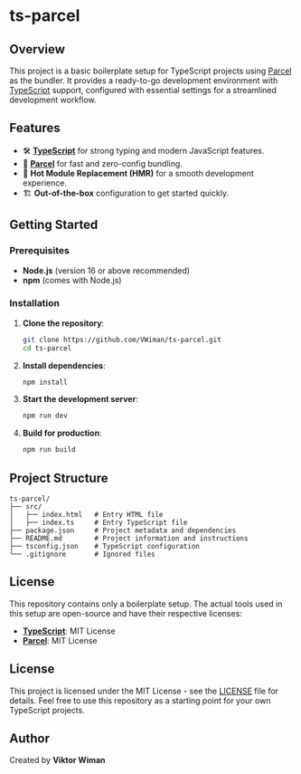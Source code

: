 # ts-parcel

## Overview

This project is a basic boilerplate setup for TypeScript projects using [Parcel](https://parceljs.org/) as the bundler. It provides a ready-to-go development environment with [TypeScript](https://www.typescriptlang.org/) support, configured with essential settings for a streamlined development workflow.

## Features

- 🛠️ **[TypeScript](https://www.typescriptlang.org/)** for strong typing and modern JavaScript features.
- 🚀 **[Parcel](https://parceljs.org/)** for fast and zero-config bundling.
- 🔄 **Hot Module Replacement (HMR)** for a smooth development experience.
- 🏗️ **Out-of-the-box** configuration to get started quickly.

## Getting Started

### Prerequisites

- **Node.js** (version 16 or above recommended)
- **npm** (comes with Node.js)

### Installation

1. **Clone the repository**:

   ```bash
   git clone https://github.com/VWiman/ts-parcel.git
   cd ts-parcel
   ```

2. **Install dependencies**:

   ```bash
   npm install
   ```

3. **Start the development server**:

   ```bash
   npm run dev
   ```

4. **Build for production**:

   ```bash
   npm run build
   ```

## Project Structure

```plaintext
ts-parcel/
├── src/
│   ├── index.html   # Entry HTML file
│   ├── index.ts     # Entry TypeScript file
├── package.json     # Project metadata and dependencies
├── README.md        # Project information and instructions
├── tsconfig.json    # TypeScript configuration
└── .gitignore       # Ignored files
```

## License

This repository contains only a boilerplate setup. The actual tools used in this setup are open-source and have their respective licenses:

- **[TypeScript](https://www.typescriptlang.org/)**: MIT License
- **[Parcel](https://parceljs.org/)**: MIT License

## License

This project is licensed under the MIT License - see the [LICENSE](./LICENSE) file for details. Feel free to use this repository as a starting point for your own TypeScript projects.

## Author

Created by **Viktor Wiman**
